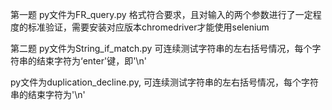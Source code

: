 第一题
py文件为FR_query.py 格式符合要求，且对输入的两个参数进行了一定程度的标准验证，需要安装对应版本chromedriver才能使用selenium

第二题
py文件为String_if_match.py 可连续测试字符串的左右括号情况，每个字符串的结束字符为‘enter'键，即'\n'

py文件为duplication_decline.py, 可连续测试字符串的左右括号情况，每个字符串的结束字符为'\n' 
